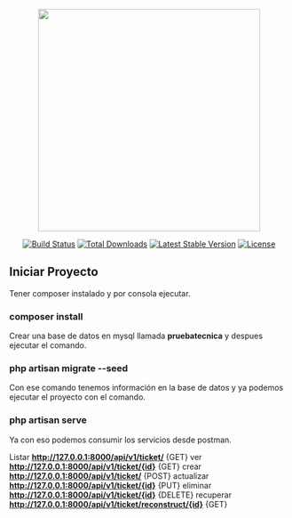 <p align="center"><a href="https://laravel.com" target="_blank"><img src="https://raw.githubusercontent.com/laravel/art/master/logo-lockup/5%20SVG/2%20CMYK/1%20Full%20Color/laravel-logolockup-cmyk-red.svg" width="400"></a></p>

<p align="center">
<a href="https://travis-ci.org/laravel/framework"><img src="https://travis-ci.org/laravel/framework.svg" alt="Build Status"></a>
<a href="https://packagist.org/packages/laravel/framework"><img src="https://img.shields.io/packagist/dt/laravel/framework" alt="Total Downloads"></a>
<a href="https://packagist.org/packages/laravel/framework"><img src="https://img.shields.io/packagist/v/laravel/framework" alt="Latest Stable Version"></a>
<a href="https://packagist.org/packages/laravel/framework"><img src="https://img.shields.io/packagist/l/laravel/framework" alt="License"></a>
</p>

## Iniciar Proyecto

Tener composer instalado y por consola ejecutar.

### composer install

Crear una base de datos en mysql llamada <b>pruebatecnica</b> y despues ejecutar el comando.

### php artisan migrate --seed

Con ese comando tenemos información en la base de datos y ya podemos ejecutar el proyecto con el comando.

### php artisan serve

Ya con eso podemos consumir los servicios desde postman.

Listar      <b>http://127.0.0.1:8000/api/v1/ticket/</b> {GET}
ver         <b>http://127.0.0.1:8000/api/v1/ticket/{id}</b> {GET}
crear       <b>http://127.0.0.1:8000/api/v1/ticket/</b> {POST}
actualizar  <b>http://127.0.0.1:8000/api/v1/ticket/{id}</b> {PUT}
eliminar    <b>http://127.0.0.1:8000/api/v1/ticket/{id}</b> {DELETE}
recuperar   <b>http://127.0.0.1:8000/api/v1/ticket/reconstruct/{id}</b> {GET}